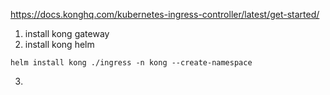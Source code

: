 https://docs.konghq.com/kubernetes-ingress-controller/latest/get-started/

1. install kong gateway 
2. install kong helm 
```shell
helm install kong ./ingress -n kong --create-namespace 
```
3. 